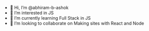 - 👋 Hi, I’m @abhiram-b-ashok
- 👀 I’m interested in JS
- 🌱 I’m currently learning Full Stack in JS
- 💞️ I’m looking to collaborate on Making sites with React and Node

<!---
abhiram-b-ashok/abhiram-b-ashok is a ✨ special ✨ repository because its `README.md` (this file) appears on your GitHub profile.
You can click the Preview link to take a look at your changes.
--->
